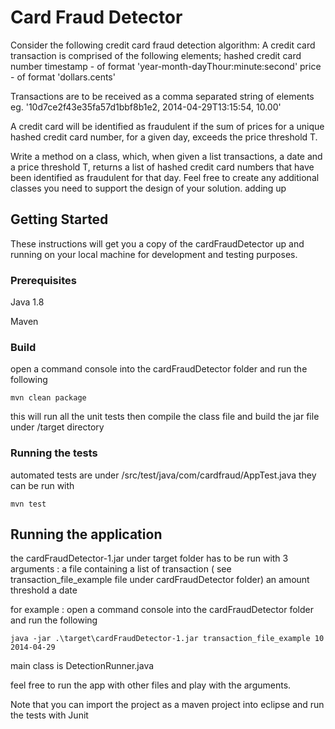# Card Fraud Detector

Consider the following credit card fraud detection algorithm:
A credit card transaction is comprised of the following elements;
hashed credit card number
timestamp - of format 'year-month-dayThour:minute:second'
price - of format 'dollars.cents'

Transactions are to be received as a comma separated string of elements eg. '10d7ce2f43e35fa57d1bbf8b1e2, 2014-04-29T13:15:54, 10.00'

A credit card will be identified as fraudulent if the sum of prices for a unique hashed credit card number, for a given day, exceeds the price threshold T.

Write a method on a class, which, when given a list transactions, a date and a price threshold T, returns a list of hashed credit card numbers that have been identified as fraudulent for that day. Feel free to create any additional classes you need to support the design of your solution. adding up

## Getting Started

These instructions will get you a copy of the cardFraudDetector up and running on your local machine for development and testing purposes.

### Prerequisites

Java 1.8

Maven


### Build

open a command console into the cardFraudDetector folder and run the following
```
mvn clean package
```
this will run all the unit tests then compile the class file and build the jar file under /target directory


### Running the tests

automated tests are under /src/test/java/com/cardfraud/AppTest.java
they can be run with 
```
mvn test
```

## Running the application

the cardFraudDetector-1.jar under target folder has to be run with 3 arguments :
a file containing a list of transaction ( see transaction_file_example file under cardFraudDetector folder)
an amount threshold
a date

for example :
open a command console into the cardFraudDetector folder and run the following
```
java -jar .\target\cardFraudDetector-1.jar transaction_file_example 10 2014-04-29
```

main class is DetectionRunner.java

feel free to run the app with other files and play with the arguments.

Note that you can import the project as a maven project into eclipse and run the tests with Junit 